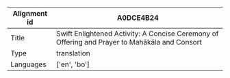 |Alignment id | A0DCE4B24
| --- | --- 
|Title | Swift Enlightened Activity: A Concise Ceremony of Offering and Prayer to Mahākāla and Consort 
|Type | translation
|Languages | ['en', 'bo']